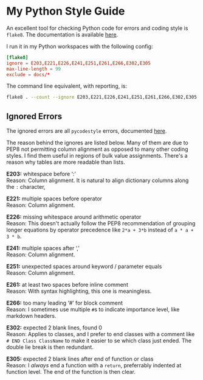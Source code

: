 # My Python Style Guide

An excellent tool for checking Python code for errors and coding style is `flake8`.
The documentation is available [here](https://flake8.pycqa.org/en/latest/).

I run it in my Python workspaces with the following config:
```conf
[flake8]
ignore = E203,E221,E226,E241,E251,E261,E266,E302,E305
max-line-length = 99
exclude = docs/*
```

The command line equivalent, with reporting, is:
```bash
flake8 . --count --ignore E203,E221,E226,E241,E251,E261,E266,E302,E305 --max-line-length=99 --show-source --statistics
```

## Ignored Errors

The ignored errors are all `pycodestyle` errors, documented [here](https://pycodestyle.pycqa.org/en/latest/intro.html#error-codes).

The reason behind the ignores are listed below. Many of them are due to PEP8 not permitting column alignment as opposed to many
other coding styles. I find them useful in regions of bulk value assignments. There's a reason why tables are more readable than lists.

**E203:** whitespace before ‘:’  
Reason: Column alignment. It is natural to align dictionary columns along the `:` character,

**E221:** multiple spaces before operator  
Reason: Column alignment.

**E226:** missing whitespace around arithmetic operator  
Reason: This doesn't actually follow the PEP8 recommendation of grouping longer equations by operator precedence like `2*a + 3*b` instead of `a * a + 3 * b`.

**E241:** multiple spaces after ‘,’  
Reason: Column alignment.

**E251:** unexpected spaces around keyword / parameter equals  
Reason: Column alignment.

**E261:** at least two spaces before inline comment  
Reason: With syntax highlighting, this one is meaningless.

**E266:** too many leading ‘#’ for block comment  
Reason: I sometimes use multiple `#`s to indicate importance level, like markdown headers.

**E302:** expected 2 blank lines, found 0  
Reason: Applies to classes, and I prefer to end classes with a comment like `# END Class ClassName` to make it easier to se which class just ended. The double lie break is then redundant.

**E305:** expected 2 blank lines after end of function or class  
Reason: I _always_ end a function with a `return`, preferrably indented at function level. The end of the function is then clear.
